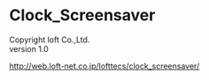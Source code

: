 # Clock_Screensaver


  Copyright loft Co.,Ltd.  
  version 1.0  

<http://web.loft-net.co.jp/lofttecs/clock_screensaver/>

